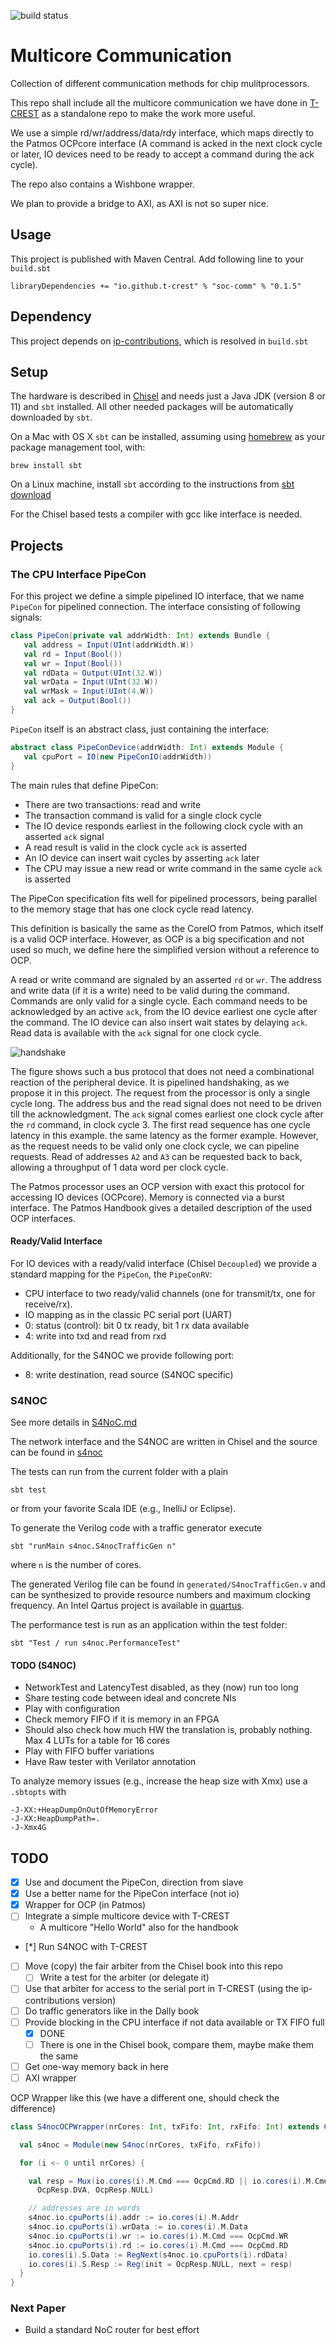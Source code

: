 ![build status](https://github.com/t-crest/soc-comm/actions/workflows/scala.yml/badge.svg)

# Multicore Communication

Collection of different communication methods for chip mulitprocessors.

This repo shall include all the multicore communication we have done in
[T-CREST](https://github.com/t-crest) as a standalone repo to make the work more useful.

We use a simple rd/wr/address/data/rdy interface, which maps
directly to the Patmos OCPcore interface (A command is acked in the next
clock cycle or later, IO devices need to be ready to accept a command
during the ack cycle).

The repo also contains a Wishbone wrapper.

We plan to  provide a bridge to AXI, as AXI is not so super nice.

## Usage

This project is published with Maven Central. Add following line to your ```build.sbt```

```
libraryDependencies += "io.github.t-crest" % "soc-comm" % "0.1.5"
```
## Dependency

This project depends on [ip-contributions](https://github.com/freechipsproject/ip-contributions),
which is resolved in ```build.sbt``` 

## Setup

The hardware is described in [Chisel](https://chisel.eecs.berkeley.edu/)
and needs just a Java JDK (version 8 or 11) and `sbt` installed. All other needed packages
will be automatically downloaded by `sbt`.


On a Mac with OS X `sbt` can be installed, assuming using [homebrew](http://brew.sh/)
as your package management tool, with:
```
brew install sbt
```

On a Linux machine, install `sbt` according to the instructions from [sbt download](https://www.scala-sbt.org/download.html)

For the Chisel based tests a compiler with gcc like interface is needed.

## Projects

### The CPU Interface PipeCon

For this project we define a simple pipelined IO interface, that we
name `PipeCon` for pipelined connection.
The interface consisting of following signals:

```scala
class PipeCon(private val addrWidth: Int) extends Bundle {
   val address = Input(UInt(addrWidth.W))
   val rd = Input(Bool())
   val wr = Input(Bool())
   val rdData = Output(UInt(32.W))
   val wrData = Input(UInt(32.W))
   val wrMask = Input(UInt(4.W))
   val ack = Output(Bool())
}
```

```PipeCon``` itself is an abstract class, just containing the interface:

```scala
abstract class PipeConDevice(addrWidth: Int) extends Module {
   val cpuPort = IO(new PipeConIO(addrWidth))
}
```

The main rules that define PipeCon:

 * There are two transactions: read and write
 * The transaction command is valid for a single clock cycle
 * The IO device responds earliest in the following clock cycle with an asserted `ack` signal
 * A read result is valid in the clock cycle `ack` is asserted
 * An IO device can insert wait cycles by asserting `ack` later
 * The CPU may issue a new read or write command in the same cycle `ack` is asserted

The PipeCon specification fits well for pipelined processors,
being parallel to the memory stage that has one clock cycle read
latency.

This definition is basically the same as the CoreIO from Patmos,
which itself is a valid OCP interface. However, as OCP is a big specification
and not used so much, we define here the simplified version without
a reference to OCP.

A read or write command are signaled by an asserted ```rd``` or ```wr```.
The address and write data (if it is a write) need to be valid during
the command. Commands are only valid for a single cycle.
Each command needs to be acknowledged by an active ```ack```,
from the IO device earliest one cycle after the command.
The IO device can also insert wait
states by delaying ```ack```. Read data is available with the ```ack```
signal for one clock cycle.

![handshake](handshake.svg)

The figure shows such a bus protocol that does not need
a combinational reaction of the peripheral device.
It is pipelined handshaking, as we propose it in this project.
The request from the processor  is only a single cycle long.
The address bus and the read signal does not need to be driven
till the acknowledgment. The ```ack``` signal comes earliest
one clock cycle after the ```rd``` command, in clock cycle 3.
The first read sequence has one cycle latency in this example.
the same latency as the former example.
However, as the request needs to be valid only one clock cycle,
we can pipeline requests.
Read of addresses ```A2``` and ```A3``` can be requested back to back,
allowing a throughput of 1 data word per clock cycle.

The Patmos processor uses an OCP version with exact this
protocol for accessing IO devices (OCPcore). Memory is connected via a burst interface.
The Patmos Handbook gives a detailed description of the
used OCP interfaces.

#### Ready/Valid Interface

For IO devices with a ready/valid interface (Chisel ```Decoupled```) we
provide a standard mapping for the ```PipeCon```, the ```PipeConRV```:

 * CPU interface to two ready/valid channels (one for transmit/tx, one for receive/rx).
 * IO mapping as in the classic PC serial port (UART)
 * 0: status (control): bit 0 tx ready, bit 1 rx data available
 * 4: write into txd and read from rxd

Additionally, for the S4NOC we provide following port:

 * 8: write destination, read source (S4NOC specific)



### S4NOC

See more details in [S4NoC.md](S4NoC.md)

The network interface and the S4NOC are written in Chisel and the
source can be found in [s4noc](src/main/scala/s4noc)

The tests can run from the current folder with a plain

```
sbt test
```


or from your favorite Scala IDE (e.g., InelliJ or Eclipse).

To generate the Verilog code with a traffic generator execute

```
sbt "runMain s4noc.S4nocTrafficGen n"
```

where `n` is the number of cores.

The generated Verilog file can be found in ```generated/S4nocTrafficGen.v```
and can be synthesized to provide resource numbers and maximum
clocking frequency. An Intel Qartus project is available in [quartus](quartus).

The performance test is run as an application within the test folder:

```
sbt "Test / run s4noc.PerformanceTest"
```

#### TODO (S4NOC)

 * NetworkTest and LatencyTest disabled, as they (now) run too long
 * Share testing code between ideal and concrete NIs
 * Play with configuration
 * Check memory FIFO if it is memory in an FPGA
 * Should also check how much HW the translation is, probably nothing. Max 4 LUTs for a table for 16 cores
 * Play with FIFO buffer variations
 * Have Raw tester with Verilator annotation

To analyze memory issues (e.g., increase the heap size with Xmx) use a ```.sbtopts``` with
```
-J-XX:+HeapDumpOnOutOfMemoryError
-J-XX:HeapDumpPath=.
-J-Xmx4G
```

## TODO

 * [x] Use and document the PipeCon, direction from slave
 * [x] Use a better name for the PipeCon interface (not io)
 * [x] Wrapper for OCP (in Patmos)
 * [ ] Integrate a simple multicore device with T-CREST
   * A multicore "Hello World" also for the handbook
 * [*] Run S4NOC with T-CREST
 * [ ] Move (copy) the fair arbiter from the Chisel book into this repo
   * [ ] Write a test for the arbiter (or delegate it)
 * [ ] Use that arbiter for access to the serial port in T-CREST (using the ip-contributions version)
 * [ ] Do traffic generators like in the Dally book
 * [ ] Provide blocking in the CPU interface if not data available or TX FIFO full
   * [x] DONE
   * [ ] There is one in the Chisel book, compare them, maybe make them the same
 * [ ] Get one-way memory back in here
 * [ ] AXI wrapper

OCP Wrapper like this (we have a different one, should check the difference)

```scala
class S4nocOCPWrapper(nrCores: Int, txFifo: Int, rxFifo: Int) extends CmpDevice(nrCores) {

  val s4noc = Module(new S4noc(nrCores, txFifo, rxFifo))

  for (i <- 0 until nrCores) {

    val resp = Mux(io.cores(i).M.Cmd === OcpCmd.RD || io.cores(i).M.Cmd === OcpCmd.WR,
      OcpResp.DVA, OcpResp.NULL)

    // addresses are in words
    s4noc.io.cpuPorts(i).addr := io.cores(i).M.Addr
    s4noc.io.cpuPorts(i).wrData := io.cores(i).M.Data
    s4noc.io.cpuPorts(i).wr := io.cores(i).M.Cmd === OcpCmd.WR
    s4noc.io.cpuPorts(i).rd := io.cores(i).M.Cmd === OcpCmd.RD
    io.cores(i).S.Data := RegNext(s4noc.io.cpuPorts(i).rdData)
    io.cores(i).S.Resp := Reg(init = OcpResp.NULL, next = resp)
  }
}
```

### Next Paper

 * Build a standard NoC router for best effort
